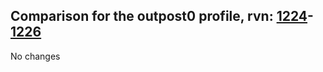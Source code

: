 ## Comparison for the outpost0 profile, rvn: [1224](https://github.com/PRO100KatYT/FortniteProfileRevisions/tree/main/profiles/outpost0/1224%20outpost0.json)-[1226](https://github.com/PRO100KatYT/FortniteProfileRevisions/tree/main/profiles/outpost0/1226%20outpost0.json)

No changes
